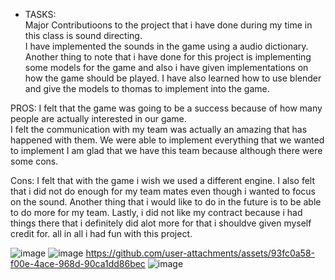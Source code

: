- TASKS:  
Major Contributioons to the project that i have done during my time in this class is sound directing.  
I have implemented the sounds in the game using a audio dictionary.  
Another thing to note that i have done for this project is implementing some models for the game and also i have given implementations on how the game should be played.
I have also learned how to use blender and give the models to thomas to implement into the game.

PROS: I felt that the game was going to be a success because of how many people are actually interested in our game.  
I felt the communication with my team was actually an amazing that has happened with them. 
We were able to implement everything that we wanted to implement 
I am glad that we have this team because although there were some cons.

Cons:  I felt that with the game i wish we used a different engine. 
I also felt that i did not do enough for my team mates even though i wanted to focus on the sound. 
Another thing that i would like to do in the future is to be able to do more for my team. 
Lastly, i did not like my contract because i had things there that i definitely did alot more for that i shouldve given myself credit for.  all in all i had fun with this project. 

![image](https://github.com/user-attachments/assets/80a47bec-eb81-4fbb-bff5-9486c7ad5781)
![image](https://github.com/user-attachments/assets/c02232e8-684c-4447-a68e-9f26e7125726)
https://github.com/user-attachments/assets/93fc0a58-f00e-4ace-968d-90ca1dd86bec
![image](https://github.com/user-attachments/assets/2e4b17e8-8d63-465d-ba0c-d9beece66a64)
